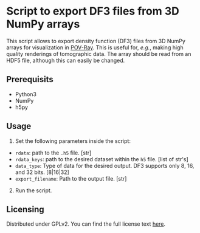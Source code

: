 # Script to export DF3 files from 3D NumPy arrays

This script allows to export density function (DF3) files from 3D NumPy arrays
for visualization in [POV-Ray](http://www.povray.org). This is useful for,
_e.g._, making high quality renderings of tomographic data. The array should be
read from an HDF5 file, although this can easily be changed.

## Prerequisits

* Python3
* NumPy
* h5py

## Usage

1. Set the following parameters inside the script:
  * `rdata`: path to the `.h5` file. [str]
  * `rdata_keys`: path to the desired dataset within the `h5` file. [list of str's]
  * `data_type`: Type of data for the desired output. DF3 supports only 8, 16, and 32 bits. [8|16|32]
  * `export_filename`: Path to the output file. [str]
2. Run the script.

## Licensing

Distributed under GPLv2. You can find the full license text [here](https://www.gnu.org/licenses/old-licenses/gpl-2.0.en.html).
